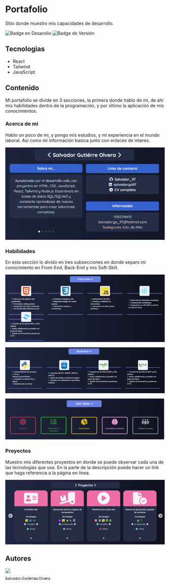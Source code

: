 # Portafolio

Sitio donde muestro mis capacidades de desarrollo.

![Badge en Desarollo](https://img.shields.io/badge/estado-completo-green)
![Badge de Versión](https://img.shields.io/badge/version-2.0.0-blue)

## Tecnologias
- React
- Tailwind
- JavaScript

## Contenido

Mi portafolio se divide en 3 secciones, la primera donde hablo de mi, de ahí mis habilidades dentro de la programación, y por último la aplicación de mis conocimientos.

### Acerca de mi
Hablo un poco de mi, y pongo mis estudios, y mi experiencia en el mundo laboral. Así como mi información basica junto con enlaces de interes.

![Acerca de mi](/public/img_readme/Acerca.PNG)

### Habilidades

En esta sección lo divido en tres subsecciones en donde separo mi conocimiento en Front-End, Back-End y mis Soft-Skill.

![Front](/public/img_readme/Front.PNG)

![Back](/public/img_readme/Back.PNG)

![Soft](/public/img_readme/Soft.PNG)

### Proyectos
Muestro mis diferentes proyextos en donde se puede observar cada una de las tecnologias que use. En la parte de la descripción puede hacer un link que haga referencia a la página en línea.

![Proyectos](/public/img_readme/Habilidades.PNG)

## Autores
[<img src="https://avatars.githubusercontent.com/Salvador-97" width=115><br><sub>Salvador Gutiérrez Olvera</sub>](https://github.com/Salvador-97)